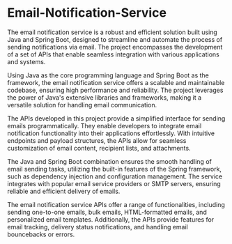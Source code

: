 # Email-Notification-Service

The email notification service is a robust and efficient solution built using Java and Spring Boot, designed to streamline and automate the process of sending notifications via email. The project encompasses the development of a set of APIs that enable seamless integration with various applications and systems.

Using Java as the core programming language and Spring Boot as the framework, the email notification service offers a scalable and maintainable codebase, ensuring high performance and reliability. The project leverages the power of Java's extensive libraries and frameworks, making it a versatile solution for handling email communication.

The APIs developed in this project provide a simplified interface for sending emails programmatically. They enable developers to integrate email notification functionality into their applications effortlessly. With intuitive endpoints and payload structures, the APIs allow for seamless customization of email content, recipient lists, and attachments.

The Java and Spring Boot combination ensures the smooth handling of email sending tasks, utilizing the built-in features of the Spring framework, such as dependency injection and configuration management. The service integrates with popular email service providers or SMTP servers, ensuring reliable and efficient delivery of emails.

The email notification service APIs offer a range of functionalities, including sending one-to-one emails, bulk emails, HTML-formatted emails, and personalized email templates. Additionally, the APIs provide features for email tracking, delivery status notifications, and handling email bouncebacks or errors.
